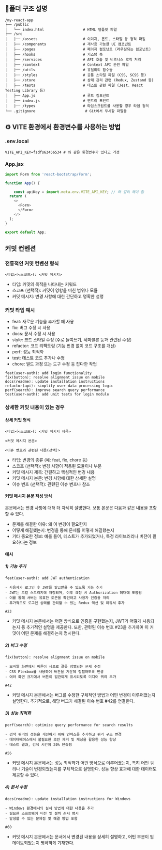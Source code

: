 ## 📁폴더 구조 설명
```
/my-react-app
├── /public
│   └── index.html                  # HTML 템플릿 파일
├── /src
│   ├── /assets                     # 이미지, 폰트, 스타일 등 정적 파일
│   ├── /components                 # 재사용 가능한 UI 컴포넌트
│   ├── /pages                      # 페이지 컴포넌트 (라우팅되는 컴포넌트)
│   ├── /hooks                      # 커스텀 훅
│   ├── /services                   # API 호출 및 비즈니스 로직 처리
│   ├── /context                    # Context API 관련 파일
│   ├── /utils                      # 유틸리티 함수들
│   ├── /styles                     # 공통 스타일 파일 (CSS, SCSS 등)
│   ├── /store                      # 상태 관리 관련 (Redux, Zustand 등)
│   ├── /tests                      # 테스트 관련 파일 (Jest, React Testing Library 등)
│   ├── App.js                      # 루트 컴포넌트
│   ├── index.js                    # 엔트리 포인트
│   ├── /types                      # 타입스크립트를 사용할 경우 타입 정의
└── .gitignore                       # Git에서 무시할 파일들
```

## ⚙ VITE 환경에서 환경변수를 사용하는 방법
### .env.local
```.env
VITE_API_KEY=fsdfs63456534 # 와 같은 환경변수가 있다고 가정
```


### App.jsx
```javascript
import Form from 'react-bootstrap/Form';

function App() {

    const apiKey = import.meta.env.VITE_API_KEY; // 와 같이 해야 함
  return (
    <>
      <Form>
      </Form>
    </>
  );
}

export default App;
```


## 커밋 컨벤션
### 전통적인 커밋 컨벤션 형식
```
<타입>(<스코프>): <커밋 메시지>
```
- 타입: 커밋의 목적을 나타내는 키워드
- 스코프 (선택적): 커밋이 영향을 미친 범위나 모듈
- 커밋 메시지: 변경 사항에 대한 간단하고 명확한 설명

### 커밋 타입 예시
- feat: 새로운 기능을 추가할 때 사용
- fix: 버그 수정 시 사용
- docs: 문서 수정 시 사용
- style: 코드 스타일 수정 (주로 들여쓰기, 세미콜론 등과 관련된 수정)
- refactor: 코드 리팩토링 (기능 변경 없이 코드 구조를 개선)
- perf: 성능 최적화
- test: 테스트 코드 추가나 수정
- chore: 빌드 과정 또는 도구 수정 등 잡다한 작업

```
feat(user-auth): add login functionality
fix(button): resolve alignment issue on mobile
docs(readme): update installation instructions
refactor(api): simplify user data processing logic
perf(search): improve search query performance
test(user-auth): add unit tests for login module
```

### 상세한 커밋 내용이 있는 경우
#### 상세 커밋 형식
```
<타입>(<스코프>): <커밋 메시지 제목>

<커밋 메시지 본문>

<이슈 번호와 관련된 내용(선택)>

```
- 타입: 변경의 종류 (예: feat, fix, chore 등)
- 스코프 (선택적): 변경 사항이 적용된 모듈이나 부분
- 커밋 메시지 제목: 간결하고 핵심적인 변경 내용
- 커밋 메시지 본문: 변경 사항에 대한 상세한 설명
- 이슈 번호 (선택적): 관련된 이슈 번호나 참조

#### 커밋 메시지 본문 작성 방식
본문에서는 변경 사항에 대해 더 자세히 설명한다. 보통 본문은 다음과 같은 내용을 포함할 수 있다.

- 문제를 해결한 이유: 왜 이 변경이 필요한지
- 어떻게 해결했는지: 변경을 통해 문제를 어떻게 해결했는지
- 기타 중요한 정보: 예를 들어, 테스트가 추가되었거나, 특정 라이브러리나 버전이 필요하다는 정보

#### 예시
##### 1) 기능 추가
``` 
feat(user-auth): add JWT authentication

- 사용자가 로그인 후 JWT를 발급받을 수 있도록 기능 추가
- JWT는 로컬 스토리지에 저장되며, 이후 요청 시 Authorization 헤더에 포함됨
- 이를 통해 서버는 유효한 토큰을 확인하고 사용자 인증을 처리
- 추가적으로 로그인 상태를 관리할 수 있는 Redux 액션 및 리듀서 추가

#23
```
- 커밋 메시지 본문에서는 어떤 방식으로 인증을 구현했는지, JWT가 어떻게 사용되는지 등 추가적인 설명을 제공한다. 또한, 관련된 이슈 번호 #23을 추가하여 이 커밋이 어떤 문제를 해결하는지 명시한다.

##### 2) 버그 수정
```
fix(button): resolve alignment issue on mobile

- 모바일 화면에서 버튼이 세로로 잘못 정렬되는 문제 수정
- CSS Flexbox를 사용하여 버튼을 가운데 정렬하도록 변경
- 여러 화면 크기에서 버튼이 일관되게 표시되도록 미디어 쿼리 추가

#42
```
- 커밋 메시지 본문에서는 버그를 수정한 구체적인 방법과 어떤 변경이 이루어졌는지 설명한다. 추가적으로, 해당 버그가 해결된 이슈 번호 #42를 연결한다.

##### 3) 성능 최적화
```
perf(search): optimize query performance for search results

- 검색 쿼리의 성능을 개선하기 위해 인덱스를 추가하고 쿼리 구조 변경
- 데이터베이스에서 불필요한 조인 제거 및 캐싱을 활용한 성능 향상
- 테스트 결과, 검색 시간이 20% 단축됨

#56
```
- 커밋 메시지 본문에서는 성능 최적화가 어떤 방식으로 이루어졌는지, 특히 어떤 쿼리나 기술이 변경되었는지를 구체적으로 설명한다. 성능 향상 효과에 대한 데이터도 제공할 수 있다.

##### 4) 문서 수정
```
docs(readme): update installation instructions for Windows

- Windows 환경에서의 설치 방법에 대한 내용을 추가
- 필요한 소프트웨어 버전 및 설치 순서 명시
- 발생할 수 있는 문제점 및 해결 방법 포함

#60
```
- 커밋 메시지 본문에서는 문서에서 변경된 내용을 상세히 설명하고, 어떤 부분이 업데이트되었는지 명확하게 기재한다.